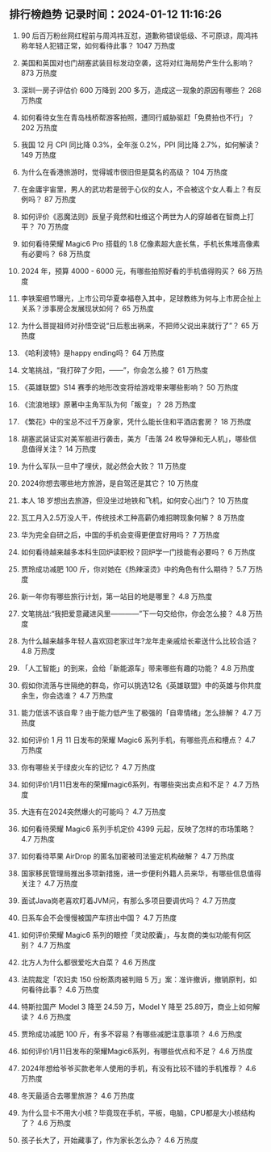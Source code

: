 
## 排行榜趋势 记录时间：2024-01-12 11:16:26
  
  1. 90 后百万粉丝网红程前与周鸿祎互怼，道歉称错误低级、不可原谅，周鸿祎称年轻人犯错正常，如何看待此事？ 1047 万热度
    
  2. 美国和英国对也门胡塞武装目标发动空袭，这将对红海局势产生什么影响？ 873 万热度
    
  3. 深圳一房子评估价 600 万降到 200 多万，造成这一现象的原因有哪些？ 268 万热度
    
  4. 如何看待女生在青岛栈桥帮游客拍照，遭同行威胁驱赶「免费拍也不行」？ 202 万热度
    
  5. 我国 12 月 CPI 同比降 0.3%，全年涨 0.2%，PPI 同比降 2.7%，如何解读？ 149 万热度
    
  6. 为什么在香港旅游时，觉得城市很旧但是莫名的高级？ 104 万热度
    
  7. 在金庸宇宙里，男人的武功若是弱于心仪的女人，不会被这个女人看上？有反例吗？ 87 万热度
    
  8. 如何评价《恶魔法则》辰皇子竟然和杜维这个两世为人的穿越者在智商上打平？ 70 万热度
    
  9. 如何看待荣耀 Magic6 Pro 搭载的 1.8 亿像素超大底长焦，手机长焦堆高像素有必要吗？ 68 万热度
    
  10. 2024 年，预算 4000 - 6000 元，有哪些拍照好看的手机值得购买？ 66 万热度
    
  11. 李铁案细节曝光，上市公司华夏幸福卷入其中，足球教练为何与上市房企扯上关系？涉事房企发展现状如何？ 65 万热度
    
  12. 为什么菩提祖师对孙悟空说“日后惹出祸来，不把师父说出来就行了”？ 65 万热度
    
  13. 《哈利波特》是happy ending吗？ 64 万热度
    
  14. 文笔挑战，“我打碎了夕阳，——”，你会怎么接？ 61 万热度
    
  15. 《英雄联盟》S14 赛季的地形改变将给游戏带来哪些影响？ 50 万热度
    
  16. 《流浪地球》原著中主角军队为何「叛变」？ 28 万热度
    
  17. 《繁花》中的宝总不过千万身家，凭什么能长住和平酒店套房？ 18 万热度
    
  18. 胡塞武装证实对美军舰进行袭击，美方「击落 24 枚导弹和无人机」，哪些信息值得关注？ 14 万热度
    
  19. 为什么军队一旦中了埋伏，就必然会大败？ 11 万热度
    
  20. 2024你想去哪些地方旅游，是自驾还是其它？ 10 万热度
    
  21. 本人 18 岁想出去旅游，但没坐过地铁和飞机，如何安心出门？ 10 万热度
    
  22. 瓦工月入2.5万没人干，传统技术工种高薪仍难招聘现象何解？ 8 万热度
    
  23. 华为完全自研之后，中国的手机会变得更便宜好用吗？ 7 万热度
    
  24. 如何看待越来越多本科生回炉读职校？回炉学一门技能有必要吗？ 6 万热度
    
  25. 贾玲成功减肥 100 斤，你对她在《热辣滚烫》中的角色有什么期待？ 5.7 万热度
    
  26. 新一年你有哪些旅行计划，第一站目的地是哪里？ 4.8 万热度
    
  27. 文笔挑战:“我把爱意藏进风里————”下一句交给你，你会怎么接？ 4.8 万热度
    
  28. 为什么越来越多年轻人喜欢回老家过年?龙年走亲戚给长辈送什么比较合适？ 4.8 万热度
    
  29. 「人工智能」的到来，会给「新能源车」带来哪些有趣的功能？ 4.8 万热度
    
  30. 假如你流落与世隔绝的群岛，你可以挑选12名《英雄联盟》中的英雄与你共度余生，你会选谁？ 4.7 万热度
    
  31. 能力低该不该自卑？由于能力低产生了极强的「自卑情绪」怎么排解？ 4.7 万热度
    
  32. 如何评价 1 月 11 日发布的荣耀 Magic6 系列手机，有哪些亮点和槽点？ 4.7 万热度
    
  33. 你有哪些关于绿皮火车的记忆？ 4.7 万热度
    
  34. 如何评价1月11日发布的荣耀magic6系列，有哪些突出卖点和不足？ 4.7 万热度
    
  35. 大连有在2024突然爆火的可能吗？ 4.7 万热度
    
  36. 如何看待荣耀 Magic6 系列手机定价 4399 元起，反映了怎样的市场策略？ 4.7 万热度
    
  37. 如何看待苹果 AirDrop 的匿名加密被司法鉴定机构破解？ 4.7 万热度
    
  38. 国家移民管理局推出多项新措施，进一步便利外籍人员来华，有哪些信息值得关注？ 4.7 万热度
    
  39. 面试Java岗老喜欢盯着JVM问，有那么多项目要调优吗？ 4.7 万热度
    
  40. 日系车会不会慢慢被国产车挤出中国？ 4.7 万热度
    
  41. 如何评价荣耀 Magic6 系列的眼控「灵动胶囊」，与友商的类似功能有何区别？ 4.7 万热度
    
  42. 北方人为什么都很爱吃大白菜？ 4.6 万热度
    
  43. 法院裁定「农妇卖 150 份粉蒸肉被判赔 5 万」案：准许撤诉，撤销原判，如何看待此事？ 4.6 万热度
    
  44. 特斯拉国产 Model 3 降至 24.59 万，Model Y 降至 25.89万，商业上如何解读？ 4.6 万热度
    
  45. 贾玲成功减肥 100 斤，有多不容易？有哪些减肥注意事项？ 4.6 万热度
    
  46. 如何评价1月11日发布的荣耀Magic6系列，有哪些优点和不足？ 4.6 万热度
    
  47. 2024年想给爷爷买款老年人使用的手机，有没有比较不错的手机推荐？ 4.6 万热度
    
  48. 冬天最适合去哪里旅游？ 4.6 万热度
    
  49. 为什么显卡不用大小核？毕竟现在手机，平板，电脑，CPU都是大小核结构了？ 4.6 万热度
    
  50. 孩子长大了，开始藏事了，作为家长怎么办？ 4.6 万热度
    
